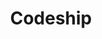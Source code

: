 ---
blog: https://blog.codeship.com/
facebook: https://facebook.com/codeship
googleplus: https://plus.google.com/104419910257777182146/
instagram: https://instagram.com/codeship
linkedin: https://linkedin.com/company/codeship
logohandle: codeship
sort: codeship
title: Codeship
twitter: https://x.com/codeship
website: https://codeship.com/
youtube: https://youtube.com/channel/UCxc5i0d5pIJJeF39NFdCGRQ
---